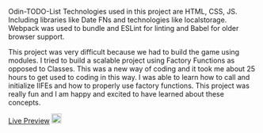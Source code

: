 Odin-TODO-List
Technologies used in this project are HTML, CSS, JS. Including libraries like Date FNs and technologies like localstorage.
Webpack was used to bundle and ESLint for linting and Babel for older browser support.

This project was very difficult because we had to build the game using modules. I tried to build a scalable project using Factory Functions as opposed to Classes. This was a new way of coding and it took me about 25 hours to get used to coding in this way. I was able to learn how to call and initialize IIFEs and how to properly use factory functions. This project was really fun and I am happy and excited to have learned about these concepts.


<a href='https://triniluke.github.io/odin-todo/'>Live Preview</a> <img class="emoji" alt="slightly_smiling_face" height="20" width="20" src="https://github.githubassets.com/images/icons/emoji/unicode/1f642.png">
